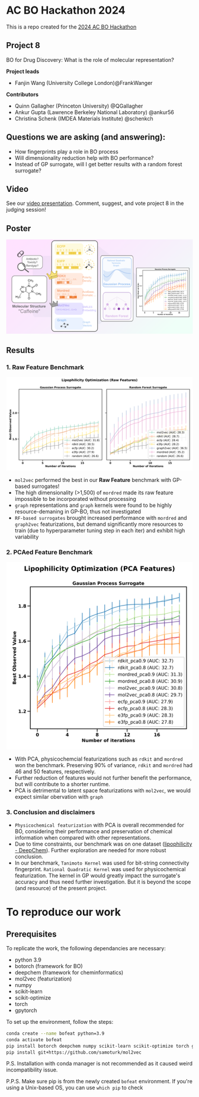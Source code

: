# AC BO Hackathon 2024
This is a repo created for the [2024 AC BO Hackathon](https://ac-bo-hackathon.github.io/agenda/)
## Project 8
BO for Drug Discovery: What is the role of molecular representation?

**Project leads**
- Fanjin Wang (University College London)@FrankWanger

**Contributors**
- Quinn Gallagher (Princeton University) @QGallagher
- Ankur Gupta (Lawrence Berkeley National Laboratory) @ankur56
- Christina Schenk (IMDEA Materials Institute) @schenkch

## Questions we are asking (and answering):
 - How fingerprints play a role in BO process
 - Will dimensionality reduction help with BO performance?
 - Instead of GP surrogate, will I get better results with a random forest surrogate?

## Video
See our [video presentation](https://youtu.be/5f_UwsfYrc8). Comment, suggest, and vote project 8 in the judging session!
## Poster
![Project 8](/figures/poster.png)

## Results

### 1. Raw Feature Benchmark
![Performance of Raw Fingerprints](/figures/result1.svg)

- `mol2vec` performed the best in our **Raw Feature** benchmark with GP-based surrogates!
- The high dimensionality (>1,500) of `mordred`  made its raw feature impossible to be incorporated without processing 
- `graph` representations and `graph` kernels were found to be highly resource-demaning in GP-BO, thus not investigated
- `RF-based surrogates` brought increased performance with `mordred` and `graph2vec` featurizations, but demand significantly more resources to train (due to hyperparameter tuning step in each iter) and exhibit high variability

### 2. PCAed Feature Benchmark
![Performance of PCA Fingerprints](/figures/result2.svg)
- With PCA, physicochemcial featurizations such as `rdkit` and `mordred` won the benchmark. Preserving 90% of variance, `rdkit` and  `mordred` had 46 and 50 features, respectively.
- Further reduction of features would not further benefit the performance, but will contribute to a shorter runtime.
-  PCA is detrimental to latent space featurizations with `mol2vec`, we would expect similar obervation with `graph`

### 3. Conclusion and disclaimers
- `Physicochemical featurization` with PCA is overall recommended for BO, considering their performance and preservation of chemical information when compared with other representations.
- Due to time constraints, our benchmark was on one dataset ([lipophilicity - DeepChem](https://deepchem.readthedocs.io/en/latest/api_reference/moleculenet.html#moleculenet-cheatsheet)). Further exploration are needed for more robust conclusion.
- In our benchmark, `Tanimoto Kernel` was used for bit-string connectivity fingerprint. `Rational Quadratic Kernel` was used for physicochemical featurization. The kernel in GP would greatly impact the surrogate's accuracy and thus need further investigation. But it is beyond the scope (and resource) of the present project.




# To reproduce our work
## Prerequisites
To replicate the work, the following dependancies are necessary:
- python 3.9
- botorch (framework for BO)
- deepchem (framework for cheminformatics)
- mol2vec (featurization)
- numpy
- scikit-learn
- scikit-optimize
- torch
- gpytorch

To set up the environment, follow the steps:
```bash
conda create --name bofeat python=3.9
conda activate bofeat
pip install botorch deepchem numpy scikit-learn scikit-optimize torch gpytorch
pip install git+https://github.com/samoturk/mol2vec
```
P.S. Installation with conda manager is not recommended as it caused weird incompatibility issue.

P.P.S. Make sure pip is from the newly created `bofeat` environment. If you're using a Unix-based OS, you can use `which pip` to check
